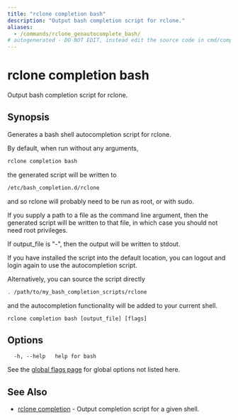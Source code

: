 ```yaml
---
title: "rclone completion bash"
description: "Output bash completion script for rclone."
aliases:
  - /commands/rclone_genautocomplete_bash/
# autogenerated - DO NOT EDIT, instead edit the source code in cmd/completion/bash/ and as part of making a release run "make commanddocs"
---
```

# rclone completion bash

Output bash completion script for rclone.

## Synopsis

Generates a bash shell autocompletion script for rclone.

By default, when run without any arguments,

```sh
rclone completion bash
```

the generated script will be written to

```sh
/etc/bash_completion.d/rclone
```

and so rclone will probably need to be run as root, or with sudo.

If you supply a path to a file as the command line argument, then
the generated script will be written to that file, in which case
you should not need root privileges.

If output_file is "-", then the output will be written to stdout.

If you have installed the script into the default location, you
can logout and login again to use the autocompletion script.

Alternatively, you can source the script directly

```sh
. /path/to/my_bash_completion_scripts/rclone
```

and the autocompletion functionality will be added to your
current shell.

```
rclone completion bash [output_file] [flags]
```

## Options

```
  -h, --help   help for bash
```

See the [global flags page](/flags/) for global options not listed here.

## See Also

<!-- markdownlint-capture -->
<!-- markdownlint-disable ul-style line-length -->

* [rclone completion](/commands/rclone_completion/)	 - Output completion script for a given shell.


<!-- markdownlint-restore -->
